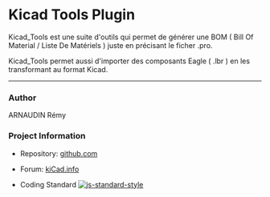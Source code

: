 # Kicad Tools Plugin
Kicad_Tools est une suite d'outils qui permet de générer une BOM ( Bill Of Material / Liste De Matériels ) juste en précisant le ficher .pro.

Kicad_Tools permet aussi d'importer des composants Eagle ( .lbr ) en les transformant au format Kicad.

---
### Author

ARNAUDIN Rémy 

### Project Information
- Repository: [github.com](https://github.com/remyar/Kicad_Tools.git)

- Forum: [kiCad.info](https://forum.kicad.info/t/kicad-tools-my-first-plugin/13375)

-  Coding Standard
[![js-standard-style](https://img.shields.io/badge/code%20style-standard-brightgreen.svg)](http://standardjs.com/)
